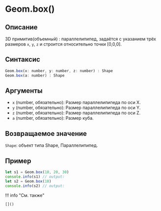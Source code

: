 # Geom.box()

## Описание
3D примитив(объемный) : параллелипипед, задаётся с указанием трёх размеров `x`, `y`, `z` и строится относительно точки [0,0,0].

## Синтаксис
```javascript
Geom.box(x: number, y: number, z: number) : Shape
Geom.box(a: number) : Shape
```

## Аргументы
- `x` (number, обязательно): Размер параллелипипеда по оси X.
- `y` (number, обязательно): Размер параллелипипеда по оси Y.
- `z` (number, обязательно): Размер параллелипипеда по оси Z.
- `a` (number, обязательно): Размер куба.

## Возвращаемое значение
`Shape`: объект типа Shape, Параллелипипед.

## Пример
```javascript linenums="1"
let s1 = Geom.box(10, 20, 30)
console.info(s1) // output:
let s2 = Geom.box(10)
console.info(s2) // output:
```

!!! info "См. также"

    []()

